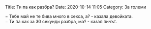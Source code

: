 Title: Ти па как разбра?
Date: 2020-10-14 11:05
Category: За големи

&minus; Тебе май не те бива много в секса, а? - казала девойката.  
&minus; Ти па как за 30 секунди разбра, ма? - казал пичът.